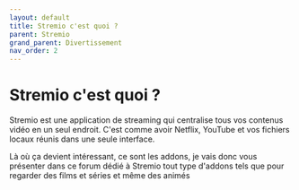 ```yaml
---
layout: default
title: Stremio c'est quoi ?
parent: Stremio
grand_parent: Divertissement
nav_order: 2
---
```


# Stremio c'est quoi ?
Stremio est une application de streaming qui centralise tous vos contenus vidéo en un seul endroit. C'est comme avoir Netflix, YouTube et vos fichiers locaux réunis dans une seule interface.

Là où ça devient intéressant, ce sont les addons, je vais donc vous présenter dans ce forum dédié à Stremio tout type d'addons tels que pour regarder des films et séries et même des animés